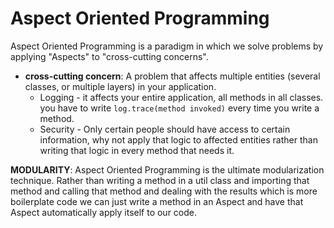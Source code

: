 # Aspect Oriented Programming

Aspect Oriented Programming is a paradigm in which we solve problems by applying "Aspects" to "cross-cutting concerns".

* **cross-cutting concern**: A problem that affects multiple entities (several classes, or multiple layers) in your application.
    * Logging - it affects your entire application, all methods in all classes. you have to write `log.trace(method invoked)` every time you write a method.
    * Security - Only certain people should have access to certain information, why not apply that logic to affected entities rather than writing that logic in every method that needs it.

**MODULARITY**: Aspect Oriented Programming is the ultimate modularization technique. Rather than writing a method in a util class and importing that method and calling that method and dealing with the results which is more boilerplate code we can just write a method in an Aspect and have that Aspect automatically apply itself to our code.